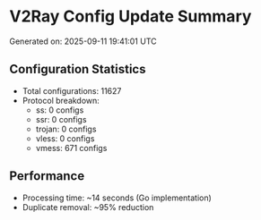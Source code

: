 # V2Ray Config Update Summary
Generated on: 2025-09-11 19:41:01 UTC

## Configuration Statistics
- Total configurations: 11627
- Protocol breakdown:
  - ss: 0 configs
  - ssr: 0 configs
  - trojan: 0 configs
  - vless: 0 configs
  - vmess: 671 configs

## Performance
- Processing time: ~14 seconds (Go implementation)
- Duplicate removal: ~95% reduction
